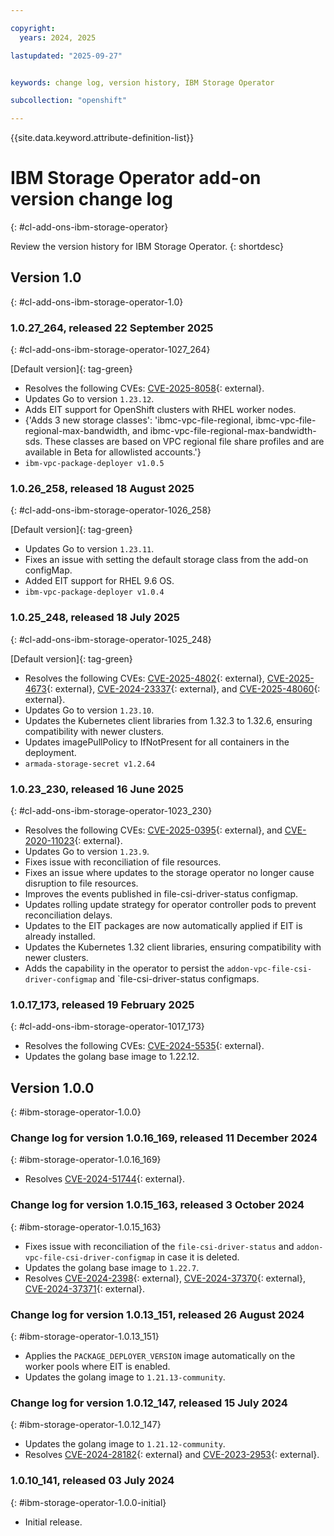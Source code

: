 ```yaml
---

copyright:
  years: 2024, 2025

lastupdated: "2025-09-27"


keywords: change log, version history, IBM Storage Operator

subcollection: "openshift"

---
```


{{site.data.keyword.attribute-definition-list}}




# IBM Storage Operator add-on version change log
{: #cl-add-ons-ibm-storage-operator}

Review the version history for IBM Storage Operator.
{: shortdesc}



## Version 1.0
{: #cl-add-ons-ibm-storage-operator-1.0}


### 1.0.27_264, released 22 September 2025
{: #cl-add-ons-ibm-storage-operator-1027_264}

[Default version]{: tag-green}

- Resolves the following CVEs: [CVE-2025-8058](https://nvd.nist.gov/vuln/detail/CVE-2025-8058){: external}.
- Updates Go to version `1.23.12`.
- Adds EIT support for OpenShift clusters with RHEL worker nodes.
- {'Adds 3 new storage classes': 'ibmc-vpc-file-regional, ibmc-vpc-file-regional-max-bandwidth, and ibmc-vpc-file-regional-max-bandwidth-sds. These classes are based on VPC regional file share profiles and are available in Beta for allowlisted accounts.'}
- `ibm-vpc-package-deployer v1.0.5`

### 1.0.26_258, released 18 August 2025
{: #cl-add-ons-ibm-storage-operator-1026_258}

[Default version]{: tag-green}

- Updates Go to version `1.23.11`.
- Fixes an issue with setting the default storage class from the add-on configMap. 
- Added EIT support for RHEL 9.6 OS.
- `ibm-vpc-package-deployer v1.0.4`

### 1.0.25_248, released 18 July 2025
{: #cl-add-ons-ibm-storage-operator-1025_248}

[Default version]{: tag-green}

- Resolves the following CVEs: [CVE-2025-4802](https://nvd.nist.gov/vuln/detail/CVE-2025-4802){: external}, [CVE-2025-4673](https://nvd.nist.gov/vuln/detail/CVE-2025-4673){: external}, [CVE-2024-23337](https://nvd.nist.gov/vuln/detail/CVE-2024-23337){: external}, and [CVE-2025-48060](https://nvd.nist.gov/vuln/detail/CVE-2025-48060){: external}.
- Updates Go to version `1.23.10`.
- Updates the Kubernetes client libraries from 1.32.3 to 1.32.6, ensuring compatibility with newer clusters. 
- Updates imagePullPolicy to IfNotPresent for all containers in the deployment. 
- `armada-storage-secret v1.2.64`

### 1.0.23_230, released 16 June 2025
{: #cl-add-ons-ibm-storage-operator-1023_230}

- Resolves the following CVEs: [CVE-2025-0395](https://nvd.nist.gov/vuln/detail/CVE-2025-0395){: external}, and [CVE-2020-11023](https://nvd.nist.gov/vuln/detail/CVE-2020-11023){: external}.
- Updates Go to version `1.23.9`.
- Fixes issue with reconciliation of file resources. 
- Fixes an issue where updates to the storage operator no longer cause disruption to file resources. 
- Improves the events published in file-csi-driver-status configmap. 
- Updates rolling update strategy for operator controller pods to prevent reconciliation delays. 
- Updates to the EIT packages are now automatically applied if EIT is already installed. 
- Updates the Kubernetes 1.32 client libraries, ensuring compatibility with newer clusters. 
- Adds the capability in the operator to persist the `addon-vpc-file-csi-driver-configmap` and `file-csi-driver-status configmaps.

### 1.0.17_173, released 19 February 2025
{: #cl-add-ons-ibm-storage-operator-1017_173}

- Resolves the following CVEs: [CVE-2024-5535](https://nvd.nist.gov/vuln/detail/CVE-2024-5535){: external}.
- Updates the golang base image to 1.22.12. 




## Version 1.0.0
{: #ibm-storage-operator-1.0.0}

### Change log for version 1.0.16_169, released 11 December 2024
{: #ibm-storage-operator-1.0.16_169}


- Resolves [CVE-2024-51744](https://nvd.nist.gov/vuln/detail/CVE-2024-51744){: external}.



### Change log for version 1.0.15_163, released 3 October 2024
{: #ibm-storage-operator-1.0.15_163}

- Fixes issue with reconciliation of the `file-csi-driver-status` and `addon-vpc-file-csi-driver-configmap` in case it is deleted.
- Updates the golang base image to `1.22.7`.
- Resolves [CVE-2024-2398](https://nvd.nist.gov/vuln/detail/CVE-2024-2398){: external}, [CVE-2024-37370](https://nvd.nist.gov/vuln/detail/CVE-2024-37370){: external}, [CVE-2024-37371](https://nvd.nist.gov/vuln/detail/CVE-2024-37371){: external}.


### Change log for version 1.0.13_151, released 26 August 2024
{: #ibm-storage-operator-1.0.13_151}

- Applies the `PACKAGE_DEPLOYER_VERSION` image automatically on the worker pools where EIT is enabled.
- Updates the golang image to `1.21.13-community`.


### Change log for version 1.0.12_147, released 15 July 2024
{: #ibm-storage-operator-1.0.12_147}

- Updates the golang image to `1.21.12-community`.
- Resolves [CVE-2024-28182](https://nvd.nist.gov/vuln/detail/CVE-2024-28182){: external} and [CVE-2023-2953](https://nvd.nist.gov/vuln/detail/CVE-2023-2953){: external}.


### 1.0.10_141, released 03 July 2024
{: #ibm-storage-operator-1.0.0-initial}

- Initial release.
